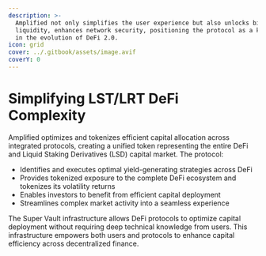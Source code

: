 ```yaml
---
description: >-
  Amplified not only simplifies the user experience but also unlocks billions in
  liquidity, enhances network security, positioning the protocol as a key driver
  in the evolution of DeFi 2.0.
icon: grid
cover: ../.gitbook/assets/image.avif
coverY: 0
---
```


# Simplifying LST/LRT DeFi Complexity

Amplified optimizes and tokenizes efficient capital allocation across integrated protocols, creating a unified token representing the entire DeFi and Liquid Staking Derivatives (LSD) capital market. The protocol:

* Identifies and executes optimal yield-generating strategies across DeFi
* Provides tokenized exposure to the complete DeFi ecosystem and tokenizes its volatility returns
* Enables investors to benefit from efficient capital deployment
* Streamlines complex market activity into a seamless experience

The Super Vault infrastructure allows DeFi protocols to optimize capital deployment without requiring deep technical knowledge from users. This infrastructure empowers both users and protocols to enhance capital efficiency across decentralized finance.
